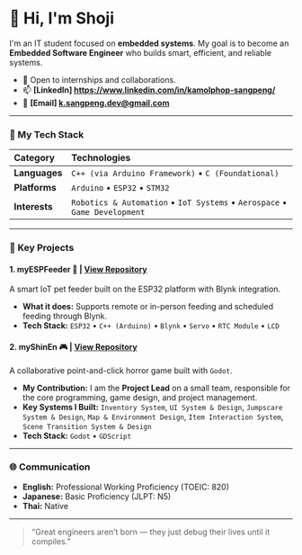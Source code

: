 # 👋 Hi, I'm Shoji

I'm an IT student focused on **embedded systems**. My goal is to become an **Embedded Software Engineer** who builds smart, efficient, and reliable systems.

* 💼 Open to internships and collaborations.
* 📫 **[LinkedIn] https://www.linkedin.com/in/kamolphop-sangpeng/**
* 🧠 **[Email] k.sangpeng.dev@gmail.com**

---

### 🧰 My Tech Stack

| Category | Technologies |
| :--- | :--- |
| **Languages** | `C++ (via Arduino Framework)` • `C (Foundational)` |
| **Platforms** | `Arduino` • `ESP32` • `STM32` |
| **Interests** | `Robotics & Automation` • `IoT Systems` • `Aerospace` • `Game Development` |

---

### 🚀 Key Projects

#### 1. myESPFeeder 🐾 | [View Repository](https://github.com/yourshoji/myESPFeeder)
A smart IoT pet feeder built on the ESP32 platform with Blynk integration.

* **What it does:** Supports remote or in-person feeding and scheduled feeding through Blynk.
* **Tech Stack:** `ESP32` • `C++ (Arduino)` • `Blynk` • `Servo` • `RTC Module` • `LCD`

#### 2. myShinEn 🎮 | [View Repository](https://github.com/yourshoji/myShinEn)
A collaborative point-and-click horror game built with `Godot`.

* **My Contribution:** I am the **Project Lead** on a small team, responsible for the core programming, game design, and project management.
* **Key Systems I Built:** `Inventory System`, `UI System & Design`, `Jumpscare System & Design`, `Map & Environment Design`, `Item Interaction System`, `Scene Transition System & Design`
* **Tech Stack:** `Godot` • `GDScript`

---

### 🌐 Communication

* **English:** Professional Working Proficiency (TOEIC: 820)
* **Japanese:** Basic Proficiency (JLPT: N5)
* **Thai:** Native

---
> “Great engineers aren’t born — they just debug their lives until it compiles.”
